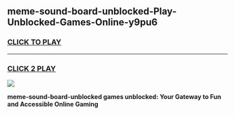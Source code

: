 
## meme-sound-board-unblocked-Play-Unblocked-Games-Online-y9pu6
<h3>
<a href="https://premium76.site?title=meme-sound-board-unblocked&ref=25A">CLICK TO PLAY</a></h3>
<hr>

<h3>
<a href="https://premium76.site?title=meme-sound-board-unblocked&ref=25A">CLICK 2 PLAY</a>
  
</h3>

<a href="https://premium76.site?title=meme-sound-board-unblocked&ref=25A"><img src="https://clearcache.store/games.png"></a>


**meme-sound-board-unblocked games unblocked: Your Gateway to Fun and Accessible Online Gaming**
